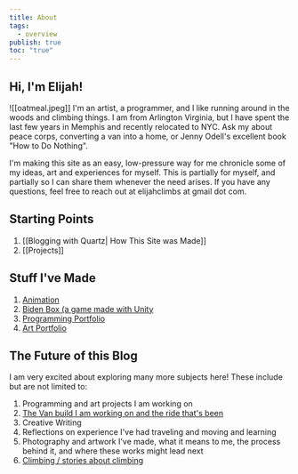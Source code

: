 ```yaml
---
title: About
tags:
  - overview
publish: true
toc: "true"
---
```


## Hi, I'm Elijah!
![[oatmeal.jpeg]]
I'm an artist, a programmer, and I like running around in the woods and climbing things. I am from Arlington Virginia, but I have spent the last few years in Memphis and recently relocated to NYC. Ask my about peace corps, converting a van into a home, or Jenny Odell's excellent book "How to Do Nothing".

I'm making this site as an easy, low-pressure way for me chronicle some of my ideas, art and experiences for myself. This is partially for myself, and partially so I can share them whenever the need arises. If you have any questions, feel free to reach out at elijahclimbs at gmail dot com.

## Starting Points
1. [[Blogging with Quartz| How This Site was Made]]
2. [[Projects]]

## Stuff I've Made
1. [Animation](https://www.youtube.com/watch?v=fgHN1FExtks)
2. [Biden Box (a game made with Unity](https://bidenbox.firebaseapp.com/)
3. [Programming Portfolio](https://elijahkennedy.com/)
4. [Art Portfolio](https://elijahkennedy.com/)

## The Future of this Blog
I am very excited about exploring many more subjects here! These include but are not limited to:
1. Programming and art projects I am working on
1. [The Van build I am working on and the ride that's been](https://www.youtube.com/watch?v=PMVsG_caf40)
1. Creative Writing
1. Reflections on experience I've had traveling and moving and learning
1. Photography and artwork I've made, what it means to me, the process behind it, and where these works might lead next
1. [Climbing / stories about climbing](https://studio.youtube.com/video/hmXGn7jZNiU/edit)